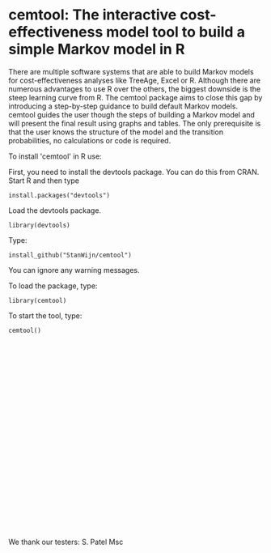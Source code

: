 # cemtool: The interactive cost-effectiveness model tool to build a simple Markov model in R

There are multiple software systems that are able to build Markov models for cost-effectiveness analyses like TreeAge, Excel or R. Although there are numerous advantages to use R over the others, the biggest downside is the steep learning curve from R. The cemtool package aims to close this gap by introducing a step-by-step guidance to build default Markov models. cemtool guides the user though the steps of building a Markov model and will present the final result using graphs and tables. The only prerequisite is that the user knows the structure of the model and the transition probabilities, no calculations or code is required.

To install 'cemtool' in R use:
 
 First, you need to install the devtools package. You can do this from CRAN. Start R and then type 
 ```
 install.packages("devtools")
 ```
 Load the devtools package.
 ```
 library(devtools)
 ```
 Type:
 
 ```
 install_github("StanWijn/cemtool")
 ```
 You can ignore any warning messages.
 
  
 To load the package, type:
 ```
 library(cemtool)
 ```

To start the tool, type: 

```
cemtool()
```


<br>
<br>
<br>
<br>
<br><br>
<br><br><br><br><br><br><br><br><br><br><br><br><br><br><br><br>


We thank our testers:
S. Patel Msc
